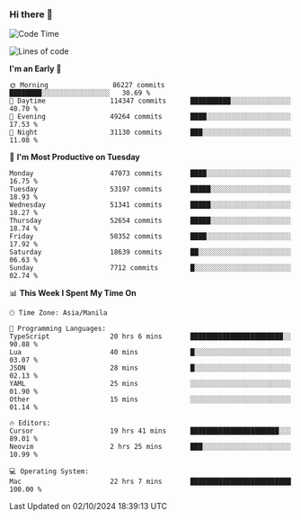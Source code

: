 ### Hi there 👋

<!--START_SECTION:waka-->
![Code Time](http://img.shields.io/badge/Code%20Time-5%2C616%20hrs%2053%20mins-blue)

![Lines of code](https://img.shields.io/badge/From%20Hello%20World%20I%27ve%20Written-121.9%20million%20lines%20of%20code-blue)

**I'm an Early 🐤** 

```text
🌞 Morning                86227 commits       ████████░░░░░░░░░░░░░░░░░   30.69 % 
🌆 Daytime                114347 commits      ██████████░░░░░░░░░░░░░░░   40.70 % 
🌃 Evening                49264 commits       ████░░░░░░░░░░░░░░░░░░░░░   17.53 % 
🌙 Night                  31130 commits       ███░░░░░░░░░░░░░░░░░░░░░░   11.08 % 
```
📅 **I'm Most Productive on Tuesday** 

```text
Monday                   47073 commits       ████░░░░░░░░░░░░░░░░░░░░░   16.75 % 
Tuesday                  53197 commits       █████░░░░░░░░░░░░░░░░░░░░   18.93 % 
Wednesday                51341 commits       █████░░░░░░░░░░░░░░░░░░░░   18.27 % 
Thursday                 52654 commits       █████░░░░░░░░░░░░░░░░░░░░   18.74 % 
Friday                   50352 commits       ████░░░░░░░░░░░░░░░░░░░░░   17.92 % 
Saturday                 18639 commits       ██░░░░░░░░░░░░░░░░░░░░░░░   06.63 % 
Sunday                   7712 commits        █░░░░░░░░░░░░░░░░░░░░░░░░   02.74 % 
```


📊 **This Week I Spent My Time On** 

```text
🕑︎ Time Zone: Asia/Manila

💬 Programming Languages: 
TypeScript               20 hrs 6 mins       ███████████████████████░░   90.88 % 
Lua                      40 mins             █░░░░░░░░░░░░░░░░░░░░░░░░   03.07 % 
JSON                     28 mins             █░░░░░░░░░░░░░░░░░░░░░░░░   02.13 % 
YAML                     25 mins             ░░░░░░░░░░░░░░░░░░░░░░░░░   01.90 % 
Other                    15 mins             ░░░░░░░░░░░░░░░░░░░░░░░░░   01.14 % 

🔥 Editors: 
Cursor                   19 hrs 41 mins      ██████████████████████░░░   89.01 % 
Neovim                   2 hrs 25 mins       ███░░░░░░░░░░░░░░░░░░░░░░   10.99 % 

💻 Operating System: 
Mac                      22 hrs 7 mins       █████████████████████████   100.00 % 
```


 Last Updated on 02/10/2024 18:39:13 UTC
<!--END_SECTION:waka-->


<!--
**rad182/rad182** is a ✨ _special_ ✨ repository because its `README.md` (this file) appears on your GitHub profile.

Here are some ideas to get you started:

- 🔭 I’m currently working on ...
- 🌱 I’m currently learning ...
- 👯 I’m looking to collaborate on ...
- 🤔 I’m looking for help with ...
- 💬 Ask me about ...
- 📫 How to reach me: ...
- 😄 Pronouns: ...
- ⚡ Fun fact: ...
-->
